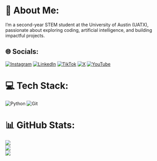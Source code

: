 # 💫 About Me:
I’m a second-year STEM student at the University of Austin (UATX), passionate about exploring coding, artificial intelligence, and building impactful projects.


## 🌐 Socials:
[![Instagram](https://img.shields.io/badge/Instagram-%23E4405F.svg?logo=Instagram&logoColor=white)](https://instagram.com/maxjweinstein) [![LinkedIn](https://img.shields.io/badge/LinkedIn-%230077B5.svg?logo=linkedin&logoColor=white)](https://linkedin.com/in/maxjweinstein) [![TikTok](https://img.shields.io/badge/TikTok-%23000000.svg?logo=TikTok&logoColor=white)](https://tiktok.com/@maxweinstein841) [![X](https://img.shields.io/badge/X-black.svg?logo=X&logoColor=white)](https://x.com/maxweinstein_) [![YouTube](https://img.shields.io/badge/YouTube-%23FF0000.svg?logo=YouTube&logoColor=white)](https://youtube.com/@maxjweisntein) 

# 💻 Tech Stack:
![Python](https://img.shields.io/badge/python-3670A0?style=for-the-badge&logo=python&logoColor=ffdd54) ![Git](https://img.shields.io/badge/git-%23F05033.svg?style=for-the-badge&logo=git&logoColor=white)
# 📊 GitHub Stats:
![](https://github-readme-stats.vercel.app/api?username=maxweinstein77&theme=tokyonight&hide_border=false&include_all_commits=true&count_private=true)<br/>
![](https://nirzak-streak-stats.vercel.app/?user=maxweinstein77&theme=tokyonight&hide_border=false)<br/>
![](https://github-readme-stats.vercel.app/api/top-langs/?username=maxweinstein77&theme=tokyonight&hide_border=false&include_all_commits=true&count_private=true&layout=compact)

<!-- Proudly created with GPRM ( https://gprm.itsvg.in ) -->

